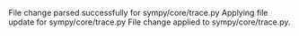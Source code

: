 File change parsed successfully for sympy/core/trace.py
Applying file update for sympy/core/trace.py
File change applied to sympy/core/trace.py.

